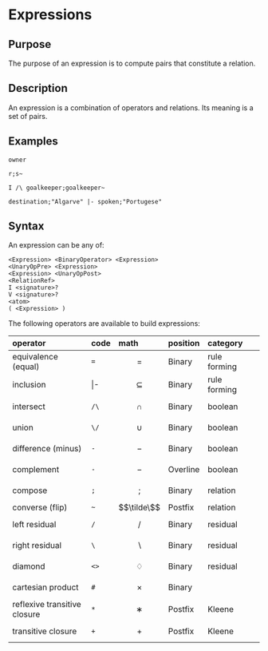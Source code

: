 # Expressions

## Purpose

The purpose of an expression is to compute pairs that constitute a relation.

## Description

An expression is a combination of operators and relations. Its meaning is a set of pairs.

## Examples

`owner`

`r;s~`

`I /\ goalkeeper;goalkeeper~`

`destination;"Algarve" |- spoken;"Portugese"`

## Syntax

An expression can be any of:

```text
<Expression> <BinaryOperator> <Expression>
<UnaryOpPre> <Expression>
<Expression> <UnaryOpPost>
<RelationRef>
I <signature>?
V <signature>?
<atom>
( <Expression> )
```

The following operators are available to build expressions:

| operator | code | math | position | category |  |
| :--- | :--- | :--- | :--- | :--- | :--- |
| equivalence \(equal\) | `=` | $$=$$ | Binary | rule forming |  |
| inclusion | \|- | $$⊆$$ | Binary | rule forming |
| intersect | `/\` | $$∩$$ | Binary | boolean |  |
| union | `\/` | $$∪$$ | Binary | boolean |  |
| difference \(minus\) | `-` | $$-$$ | Binary | boolean |  |
| complement | `-` | $$-$$ | Overline | boolean |  |
| compose | `;` | $$;$$ | Binary | relation |  |
| converse \(flip\) | `~` | $$\tilde\$$ | Postfix | relation |  |
| left residual | `/` | $$/$$ | Binary | residual |  |
| right residual | `\` | $$\backslash$$  | Binary | residual |  |
| diamond | `<>` | $$♢$$ | Binary | residual |  |
| cartesian product | `#` | $$\times$$ | Binary |  |  |
| reflexive transitive closure | `*` | $$∗$$ | Postfix | Kleene |  |
| transitive closure | `+` | $$+$$ | Postfix | Kleene |  |

